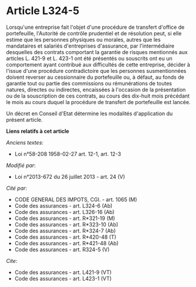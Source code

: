 # Article L324-5

Lorsqu'une entreprise fait l'objet d'une procédure de transfert d'office de portefeuille, l'Autorité de contrôle prudentiel
et de résolution peut, si elle estime que les personnes physiques ou morales, autres que les mandataires et salariés
d'entreprises d'assurance, par l'intermédiaire desquelles des contrats comportant la garantie de risques mentionnés aux
articles L. 421-9 et L. 423-1 ont été présentés ou souscrits ont eu un comportement ayant contribué aux difficultés de cette
entreprise, décider à l'issue d'une procédure contradictoire que les personnes susmentionnées doivent reverser au
cessionnaire du portefeuille ou, à défaut, au fonds de garantie tout ou partie des commissions ou rémunérations de toutes
natures, directes ou indirectes, encaissées à l'occasion de la présentation ou de la souscription de ces contrats, au cours
des dix-huit mois précédant le mois au cours duquel la procédure de transfert de portefeuille est lancée. 

Un décret en Conseil d'Etat détermine les modalités d'application du présent article.

**Liens relatifs à cet article**

_Anciens textes_:

  - Loi n°58-208 1958-02-27 art. 12-1, art. 12-3

_Modifié par_:

  - Loi n°2013-672 du 26 juillet 2013 - art. 24 (V)

_Cité par_:

  - CODE GENERAL DES IMPOTS, CGI. - art. 1065 (M)
  - Code des assurances - art. L324-6 (Ab)
  - Code des assurances - art. L326-16 (Ab)
  - Code des assurances - art. R*321-19 (M)
  - Code des assurances - art. R*323-10 (Ab)
  - Code des assurances - art. R*324-7 (Ab)
  - Code des assurances - art. R*420-48 (T)
  - Code des assurances - art. R*421-48 (Ab)
  - Code des assurances - art. R324-5 (V)

_Cite_:

  - Code des assurances - art. L421-9 (VT)
  - Code des assurances - art. L423-1 (VT)
